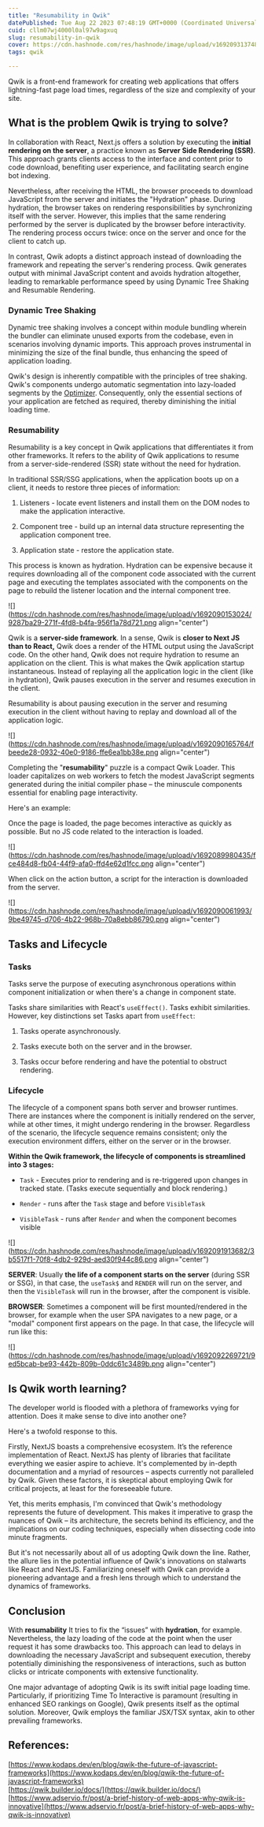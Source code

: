 ```yaml
---
title: "Resumability in Qwik"
datePublished: Tue Aug 22 2023 07:48:19 GMT+0000 (Coordinated Universal Time)
cuid: cllm07wj4000l0al97w9agxuq
slug: resumability-in-qwik
cover: https://cdn.hashnode.com/res/hashnode/image/upload/v1692093137487/9cb21233-6cab-4386-95a1-661963c031dc.webp
tags: qwik

---
```


Qwik is a front-end framework for creating web applications that offers lightning-fast page load times, regardless of the size and complexity of your site.

## **What is the problem Qwik is trying to solve?**

In collaboration with React, Next.js offers a solution by executing the **initial rendering on the server**, a practice known as **Server Side Rendering (SSR)**. This approach grants clients access to the interface and content prior to code download, benefiting user experience, and facilitating search engine bot indexing.

Nevertheless, after receiving the HTML, the browser proceeds to download JavaScript from the server and initiates the "Hydration" phase. During hydration, the browser takes on rendering responsibilities by synchronizing itself with the server. However, this implies that the same rendering performed by the server is duplicated by the browser before interactivity. The rendering process occurs twice: once on the server and once for the client to catch up.

In contrast, Qwik adopts a distinct approach instead of downloading the framework and repeating the server's rendering process. Qwik generates output with minimal JavaScript content and avoids hydration altogether, leading to remarkable performance speed by using Dynamic Tree Shaking and Resumable Rendering.

### Dynamic Tree Shaking

Dynamic tree shaking involves a concept within module bundling wherein the bundler can eliminate unused exports from the codebase, even in scenarios involving dynamic imports. This approach proves instrumental in minimizing the size of the final bundle, thus enhancing the speed of application loading.

Qwik's design is inherently compatible with the principles of tree shaking. Qwik's components undergo automatic segmentation into lazy-loaded segments by the [Optimizer](https://qwik.builder.io/docs/advanced/optimizer/index.mdx). Consequently, only the essential sections of your application are fetched as required, thereby diminishing the initial loading time.

### Resumability

Resumability is a key concept in Qwik applications that differentiates it from other frameworks. It refers to the ability of Qwik applications to resume from a server-side-rendered (SSR) state without the need for hydration.

In traditional SSR/SSG applications, when the application boots up on a client, it needs to restore three pieces of information:

1. Listeners - locate event listeners and install them on the DOM nodes to make the application interactive.
    
2. Component tree - build up an internal data structure representing the application component tree.
    
3. Application state - restore the application state.
    

This process is known as hydration. Hydration can be expensive because it requires downloading all of the component code associated with the current page and executing the templates associated with the components on the page to rebuild the listener location and the internal component tree.

![](https://cdn.hashnode.com/res/hashnode/image/upload/v1692090153024/9287ba29-271f-4fd8-b4fa-956f1a78d721.png align="center")

Qwik is a **server-side framework**. In a sense, Qwik is **closer to Next JS than to React,** Qwik does a render of the HTML output using the JavaScript code. On the other hand, Qwik does not require hydration to resume an application on the client. This is what makes the Qwik application startup instantaneous. Instead of replaying all the application logic in the client (like in hydration), Qwik pauses execution in the server and resumes execution in the client.

Resumability is about pausing execution in the server and resuming execution in the client without having to replay and download all of the application logic.

![](https://cdn.hashnode.com/res/hashnode/image/upload/v1692090165764/fbeede28-0932-40e0-9186-ffe6ea1bb38e.png align="center")

Completing the "**resumability**" puzzle is a compact Qwik Loader. This loader capitalizes on web workers to fetch the modest JavaScript segments generated during the initial compiler phase – the minuscule components essential for enabling page interactivity.

Here's an example:

Once the page is loaded, the page becomes interactive as quickly as possible. But no JS code related to the interaction is loaded.

![](https://cdn.hashnode.com/res/hashnode/image/upload/v1692089980435/fce484d8-fb04-44f9-afa0-ffd4e62d1fcc.png align="center")

When click on the action button, a script for the interaction is downloaded from the server.

![](https://cdn.hashnode.com/res/hashnode/image/upload/v1692090061993/9be49745-d706-4b22-968b-70a8ebb86790.png align="center")

## Tasks and Lifecycle

### Tasks

Tasks serve the purpose of executing asynchronous operations within component initialization or when there's a change in component state.

Tasks share similarities with React's `useEffect()`. Tasks exhibit similarities. However, key distinctions set Tasks apart from `useEffect`:

1. Tasks operate asynchronously.
    
2. Tasks execute both on the server and in the browser.
    
3. Tasks occur before rendering and have the potential to obstruct rendering.
    

### Lifecycle

The lifecycle of a component spans both server and browser runtimes. There are instances where the component is initially rendered on the server, while at other times, it might undergo rendering in the browser. Regardless of the scenario, the lifecycle sequence remains consistent; only the execution environment differs, either on the server or in the browser.

**Within the Qwik framework, the lifecycle of components is streamlined into 3 stages:**

* `Task` - Executes prior to rendering and is re-triggered upon changes in tracked state. (Tasks execute sequentially and block rendering.)
    
* `Render` - runs after the `Task` stage and before `VisibleTask`
    
* `VisibleTask` - runs after `Render` and when the component becomes visible
    

![](https://cdn.hashnode.com/res/hashnode/image/upload/v1692091913682/3b5517f1-70f8-4db2-929d-aed30f944c86.png align="center")

**SERVER**: Usually **the life of a component starts on the server** (during SSR or SSG), in that case, the `useTask$` and `RENDER` will run on the server, and then the `VisibleTask` will run in the browser, after the component is visible.

**BROWSER**: Sometimes a component will be first mounted/rendered in the browser, for example when the user SPA navigates to a new page, or a "modal" component first appears on the page. In that case, the lifecycle will run like this:

![](https://cdn.hashnode.com/res/hashnode/image/upload/v1692092269721/9ed5bcab-be93-442b-809b-0ddc61c3489b.png align="center")

## **Is Qwik worth learning?**

The developer world is flooded with a plethora of frameworks vying for attention. Does it make sense to dive into another one?

Here's a twofold response to this.

Firstly, NextJS boasts a comprehensive ecosystem. It’s the reference implementation of React. NextJS has plenty of libraries that facilitate everything we easier aspire to achieve. It's complemented by in-depth documentation and a myriad of resources – aspects currently not paralleled by Qwik. Given these factors, it is skeptical about employing Qwik for critical projects, at least for the foreseeable future.

Yet, this merits emphasis, I'm convinced that Qwik's methodology represents the future of development. This makes it imperative to grasp the nuances of Qwik – its architecture, the secrets behind its efficiency, and the implications on our coding techniques, especially when dissecting code into minute fragments.

But it's not necessarily about all of us adopting Qwik down the line. Rather, the allure lies in the potential influence of Qwik's innovations on stalwarts like React and NextJS. Familiarizing oneself with Qwik can provide a pioneering advantage and a fresh lens through which to understand the dynamics of frameworks.

## Conclusion

With **resumability** It tries to fix the “issues” with **hydration**, for example. Nevertheless, the lazy loading of the code at the point when the user request it has some drawbacks too. This approach can lead to delays in downloading the necessary JavaScript and subsequent execution, thereby potentially diminishing the responsiveness of interactions, such as button clicks or intricate components with extensive functionality.

One major advantage of adopting Qwik is its swift initial page loading time. Particularly, if prioritizing Time To Interactive is paramount (resulting in enhanced SEO rankings on Google), Qwik presents itself as the optimal solution. Moreover, Qwik employs the familiar JSX/TSX syntax, akin to other prevailing frameworks.

## References:

[https://www.kodaps.dev/en/blog/qwik-the-future-of-javascript-frameworks](https://www.kodaps.dev/en/blog/qwik-the-future-of-javascript-frameworks)  
[https://qwik.builder.io/docs/](https://qwik.builder.io/docs/)  
[https://www.adservio.fr/post/a-brief-history-of-web-apps-why-qwik-is-innovative](https://www.adservio.fr/post/a-brief-history-of-web-apps-why-qwik-is-innovative)